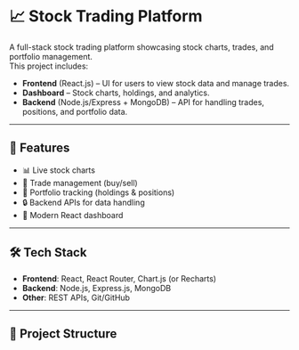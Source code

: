 # 📈 Stock Trading Platform

A full-stack stock trading platform showcasing stock charts, trades, and portfolio management.  
This project includes:

- **Frontend** (React.js) – UI for users to view stock data and manage trades.
- **Dashboard** – Stock charts, holdings, and analytics.
- **Backend** (Node.js/Express + MongoDB) – API for handling trades, positions, and portfolio data.

---

## 🚀 Features
- 📊 Live stock charts
- 📝 Trade management (buy/sell)
- 💼 Portfolio tracking (holdings & positions)
- 🔒 Backend APIs for data handling
- 🎨 Modern React dashboard

---

## 🛠️ Tech Stack
- **Frontend**: React, React Router, Chart.js (or Recharts)
- **Backend**: Node.js, Express.js, MongoDB
- **Other**: REST APIs, Git/GitHub

---

## 📂 Project Structure

